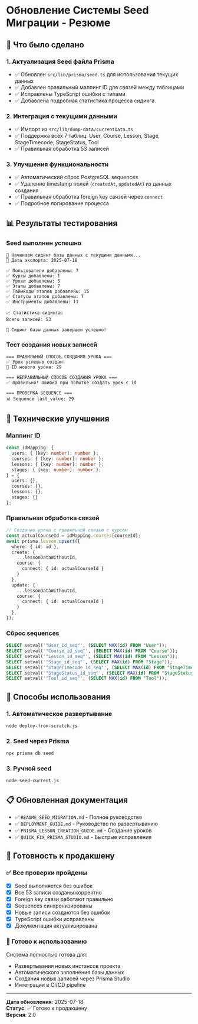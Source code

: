 # Обновление Системы Seed Миграции - Резюме

## 🎯 Что было сделано

### 1. Актуализация Seed файла Prisma
- ✅ Обновлен `src/lib/prisma/seed.ts` для использования текущих данных
- ✅ Добавлен правильный маппинг ID для связей между таблицами
- ✅ Исправлены TypeScript ошибки с типами
- ✅ Добавлена подробная статистика процесса сидинга

### 2. Интеграция с текущими данными
- ✅ Импорт из `src/lib/dump-data/currentData.ts`
- ✅ Поддержка всех 7 таблиц: User, Course, Lesson, Stage, StageTimecode, StageStatus, Tool
- ✅ Правильная обработка 53 записей

### 3. Улучшения функциональности
- ✅ Автоматический сброс PostgreSQL sequences
- ✅ Удаление timestamp полей (`createdAt`, `updatedAt`) из данных создания
- ✅ Правильная обработка foreign key связей через `connect`
- ✅ Подробное логирование процесса

## 📊 Результаты тестирования

### Seed выполнен успешно
```
🌱 Начинаем сидинг базы данных с текущими данными...
📅 Дата экспорта: 2025-07-18

✅ Пользователи добавлены: 7
✅ Курсы добавлены: 1
✅ Уроки добавлены: 5
✅ Этапы добавлены: 7
✅ Таймкоды этапов добавлены: 15
✅ Статусы этапов добавлены: 7
✅ Инструменты добавлены: 11

📈 Статистика сидинга:
Всего записей: 53

🎉 Сидинг базы данных завершен успешно!
```

### Тест создания новых записей
```
=== ПРАВИЛЬНЫЙ СПОСОБ СОЗДАНИЯ УРОКА ===
✅ Урок успешно создан!
📝 ID нового урока: 29

=== НЕПРАВИЛЬНЫЙ СПОСОБ СОЗДАНИЯ УРОКА ===
✅ Правильно! Ошибка при попытке создать урок с id

=== ПРОВЕРКА SEQUENCE ===
📊 Sequence last_value: 29
```

## 🔧 Технические улучшения

### Маппинг ID
```typescript
const idMapping: {
  users: { [key: number]: number };
  courses: { [key: number]: number };
  lessons: { [key: number]: number };
  stages: { [key: number]: number };
} = {
  users: {},
  courses: {},
  lessons: {},
  stages: {}
};
```

### Правильная обработка связей
```typescript
// Создание урока с правильной связью с курсом
const actualCourseId = idMapping.courses[courseId];
await prisma.lesson.upsert({
  where: { id: id },
  create: {
    ...lessonDataWithoutId,
    course: {
      connect: { id: actualCourseId }
    }
  },
  update: {
    ...lessonDataWithoutId,
    course: {
      connect: { id: actualCourseId }
    }
  },
});
```

### Сброс sequences
```sql
SELECT setval('"User_id_seq"', (SELECT MAX(id) FROM "User"));
SELECT setval('"Course_id_seq"', (SELECT MAX(id) FROM "Course"));
SELECT setval('"Lesson_id_seq"', (SELECT MAX(id) FROM "Lesson"));
SELECT setval('"Stage_id_seq"', (SELECT MAX(id) FROM "Stage"));
SELECT setval('"StageTimecode_id_seq"', (SELECT MAX(id) FROM "StageTimecode"));
SELECT setval('"StageStatus_id_seq"', (SELECT MAX(id) FROM "StageStatus"));
SELECT setval('"Tool_id_seq"', (SELECT MAX(id) FROM "Tool"));
```

## 🚀 Способы использования

### 1. Автоматическое развертывание
```bash
node deploy-from-scratch.js
```

### 2. Seed через Prisma
```bash
npx prisma db seed
```

### 3. Ручной seed
```bash
node seed-current.js
```

## 📋 Обновленная документация

- ✅ `README_SEED_MIGRATION.md` - Полное руководство
- ✅ `DEPLOYMENT_GUIDE.md` - Руководство по развертыванию
- ✅ `PRISMA_LESSON_CREATION_GUIDE.md` - Создание уроков
- ✅ `QUICK_FIX_PRISMA_STUDIO.md` - Быстрые исправления

## 🎯 Готовность к продакшену

### ✅ Все проверки пройдены
- [x] Seed выполняется без ошибок
- [x] Все 53 записи созданы корректно
- [x] Foreign key связи работают правильно
- [x] Sequences синхронизированы
- [x] Новые записи создаются без ошибок
- [x] TypeScript ошибки исправлены
- [x] Документация актуализирована

### 🚀 Готово к использованию
Система полностью готова для:
- Развертывания новых инстансов проекта
- Автоматического заполнения базы данных
- Создания новых записей через Prisma Studio
- Интеграции в CI/CD pipeline

---

**Дата обновления**: 2025-07-18  
**Статус**: ✅ Готово к продакшену  
**Версия**: 2.0 